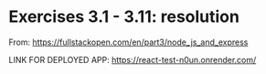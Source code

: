 # Exercises 3.1 - 3.11: resolution

From: https://fullstackopen.com/en/part3/node_js_and_express

LINK FOR DEPLOYED APP: https://react-test-n0un.onrender.com/
